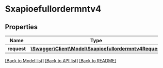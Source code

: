 # Sxapioefullordermntv4

## Properties
Name | Type | Description | Notes
------------ | ------------- | ------------- | -------------
**request** | [**\Swagger\Client\Model\Sxapioefullordermntv4Request**](Sxapioefullordermntv4Request.md) |  | [optional] 

[[Back to Model list]](../README.md#documentation-for-models) [[Back to API list]](../README.md#documentation-for-api-endpoints) [[Back to README]](../README.md)


